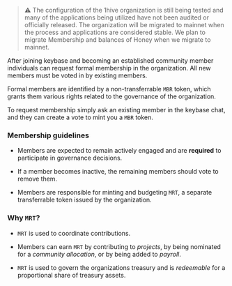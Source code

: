 
> ⚠️ The configuration of the 1hive organization is still being tested and many of the applications being utilized have not been audited or officially released. The organization will be migrated to mainnet when the process and applications are considered stable. We plan to migrate Membership and balances of Honey when we migrate to mainnet.

After joining keybase and becoming an established community member individuals can request formal membership in the organization. All new members must be voted in by existing members.

Formal members are identified by a non-transferrable `MBR` token, which grants them various rights related to the governance of the organization.

To request membership simply ask an existing member in the keybase chat, and they can create a vote to mint you a `MBR` token.


### Membership guidelines

- Members are expected to remain actively engaged and are **required** to participate in governance decisions.

- If a member becomes inactive, the remaining members should vote to remove them.

- Members are responsible for minting and budgeting `MRT`, a separate transferrable token issued by the organization.

### Why `MRT`?

- `MRT` is used to coordinate contributions.

- Members can earn `MRT` by contributing to *projects*, by being nominated for a *community allocation*, or by being added to *payroll*.

- `MRT` is used to govern the organizations treasury and is *redeemable* for a proportional share of treasury assets.
